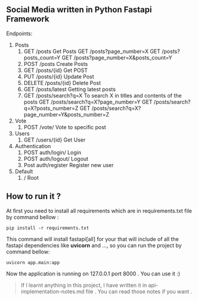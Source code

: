 ## Social Media written in Python Fastapi Framework

Endpoints:
 1. Posts
	 1. GET /posts Get Posts
	 	GET /posts?page_number=X
		GET /posts?posts_count=Y
		GET /posts?page_number=X&posts_count=Y
	 2. POST /posts Create Posts
	 3. GET /posts/{id} Get POST
	 4. PUT /posts/{id} Update Post
	 5. DELETE /posts/{id} Delete Post
	 6. GET /posts/latest Getting latest posts
	 7. GET /posts/search?q=X To search X in titles and contents of the posts
	 	GET /posts/search?q=X?page_number=Y
		GET /posts/search?q=X?posts_number=Z
		GET /posts/search?q=X?page_number=Y&posts_number=Z
 2. Vote
	 1. POST /vote/ Vote to specific post
 3. Users
	 1. GET /users/{id} Get User
 4. Authentication
	 1. POST auth/login/ Login
	 2. POST auth/logout/ Logout
	 2. Post auth/register Register new user
 5. Default
	 1. / Root
##
## How to run it ?
At first you need to install all requirements which are in requirements.txt file by command bellow :

    pip install -r requirements.txt
This command will install fastapi[all] for your that will include of all the fastapi dependencies like **uvicorn** and ..., so you can run the project by command bellow:

    uvicorn app.main:app
Now the application is running on 127.0.0.1 port 8000 . You can use it :)


> If I learnt anything in this project, I have written it in api-implementation-notes.md file . You can read those notes if you want .